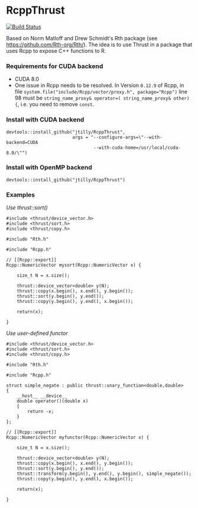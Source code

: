 RcppThrust
===
[![Build Status](https://travis-ci.org/jtilly/RcppThrust.svg?branch=master)](https://travis-ci.org/jtilly/RcppThrust)

Based on Norm Matloff and Drew Schmidt's Rth package (see https://github.com/Rth-org/Rth/). The idea is to use Thrust in a package that uses Rcpp to expose C++ functions to R.

### Requirements for CUDA backend
 * CUDA 8.0
 * One issue in Rcpp needs to be resolved. In Version `0.12.9` of Rcpp, in file `system.file("include/Rcpp/vector/proxy.h", package="Rcpp")` line 98 must be `string_name_proxy& operator=( string_name_proxy& other){`, i.e. you need to remove `const`.

### Install with CUDA backend
```{r}
devtools::install_github("jtilly/RcppThrust",
                         args = "--configure-args=\"--with-backend=CUDA
                                 --with-cuda-home=/usr/local/cuda-8.0/\"")
```

### Install with OpenMP backend
```{r}
devtools::install_github("jtilly/RcppThrust")
```

### Examples

*Use thrust::sort()*
```{c++}
#include <thrust/device_vector.h>
#include <thrust/sort.h>
#include <thrust/copy.h>

#include "Rth.h"

#include "Rcpp.h"

// [[Rcpp::export]]
Rcpp::NumericVector mysort(Rcpp::NumericVector x) {

    size_t N = x.size();

    thrust::device_vector<double> y(N);
    thrust::copy(x.begin(), x.end(), y.begin());
    thrust::sort(y.begin(), y.end());
    thrust::copy(y.begin(), y.end(), x.begin());

    return(x);

}
```
*Use user-defined functor*
```{c++}
#include <thrust/device_vector.h>
#include <thrust/sort.h>
#include <thrust/copy.h>

#include "Rth.h"

#include "Rcpp.h"

struct simple_negate : public thrust::unary_function<double,double>
{
    __host__ __device__
    double operator()(double x)
    {
        return -x;
    }
};

// [[Rcpp::export]]
Rcpp::NumericVector myfunctor(Rcpp::NumericVector x) {

    size_t N = x.size();

    thrust::device_vector<double> y(N);
    thrust::copy(x.begin(), x.end(), y.begin());
    thrust::sort(y.begin(), y.end());
    thrust::transform(y.begin(), y.end(), y.begin(), simple_negate());
    thrust::copy(y.begin(), y.end(), x.begin());

    return(x);

}
```

